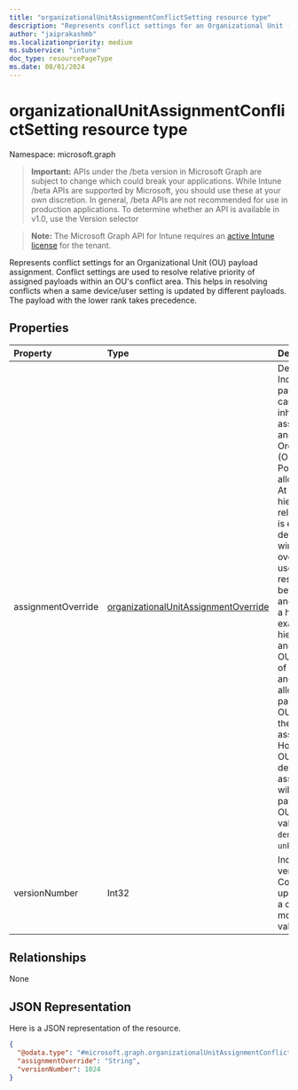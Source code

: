 ```yaml
---
title: "organizationalUnitAssignmentConflictSetting resource type"
description: "Represents conflict settings for an Organizational Unit (OU) payload assignment. Conflict settings are used to resolve relative priority of assigned payloads within an OU's conflict area. This helps in resolving conflicts when a same device/user setting is updated by different payloads. The payload with the lower rank takes precedence."
author: "jaiprakashmb"
ms.localizationpriority: medium
ms.subservice: "intune"
doc_type: resourcePageType
ms.date: 08/01/2024
---
```


# organizationalUnitAssignmentConflictSetting resource type

Namespace: microsoft.graph

> **Important:** APIs under the /beta version in Microsoft Graph are subject to change which could break your applications. While Intune /beta APIs are supported by Microsoft, you should use these at your own discretion. In general, /beta APIs are not recommended for use in production applications. To determine whether an API is available in v1.0, use the Version selector

> **Note:** The Microsoft Graph API for Intune requires an [active Intune license](https://go.microsoft.com/fwlink/?linkid=839381) for the tenant.

Represents conflict settings for an Organizational Unit (OU) payload assignment. Conflict settings are used to resolve relative priority of assigned payloads within an OU's conflict area. This helps in resolving conflicts when a same device/user setting is updated by different payloads. The payload with the lower rank takes precedence.

## Properties
|Property|Type|Description|
|:---|:---|:---|
|assignmentOverride|[organizationalUnitAssignmentOverride](../resources/intune-shared-organizationalunitassignmentoverride.md)|Default is allowed. Indicates if a payload assignment can override the inherited assignments from ancestors in an Organizational Unit (OU) lineage. Possible values are allowed and denied. At a particular hierarchy depth, relative rank order is evaluated first to determine the winner. The override setting is used only to resolve conflicts between ancestors and descendants in a hierarchy. For example, consider a hierarchy with OU1 and OU2, where OU1 is the parent of OU2. If both OU1 and OU2 have allowed, the payload assigned to OU2 can override the payload assigned to OU1. However, if either OU1 or OU2 has denied, the payload assigned to OU1 will override the payload assigned to OU2. Possible values are: `allowed`, `denied`, `unknown`, `unknownFutureValue`.|
|versionNumber|Int32|Indicates the version of the ConflictSetting. It is updated whenever a conflict setting is modified. Valid values 0 to 5000|

## Relationships
None

## JSON Representation
Here is a JSON representation of the resource.
<!-- {
  "blockType": "resource",
  "@odata.type": "microsoft.graph.organizationalUnitAssignmentConflictSetting"
}
-->
``` json
{
  "@odata.type": "#microsoft.graph.organizationalUnitAssignmentConflictSetting",
  "assignmentOverride": "String",
  "versionNumber": 1024
}
```